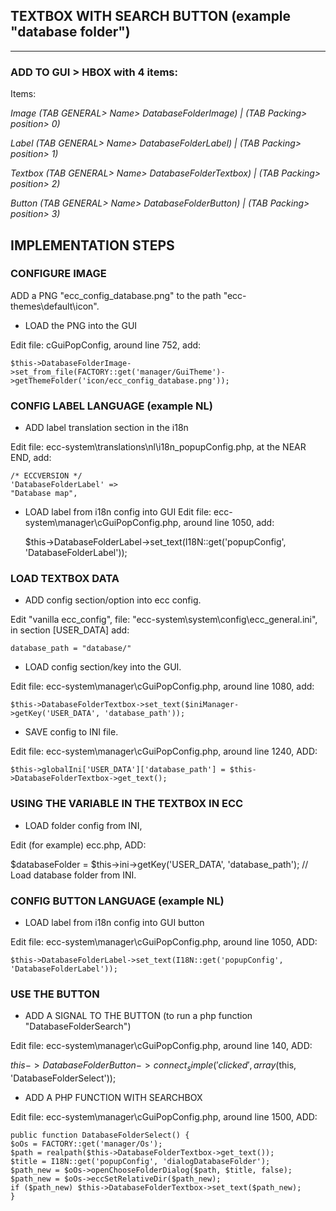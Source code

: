 ## TEXTBOX WITH SEARCH BUTTON (example "database folder")
***
### ADD TO GUI > HBOX with 4 items:

Items:

_Image   (TAB GENERAL> Name> DatabaseFolderImage) | (TAB Packing> position> 0)_

_Label   (TAB GENERAL> Name> DatabaseFolderLabel) | (TAB Packing> position> 1)_

_Textbox (TAB GENERAL> Name> DatabaseFolderTextbox) | (TAB Packing> position> 2)_

_Button  (TAB GENERAL> Name> DatabaseFolderButton) | (TAB Packing> position> 3)_

## IMPLEMENTATION STEPS

### CONFIGURE IMAGE
ADD a PNG "ecc_config_database.png" to the path "ecc-themes\default\icon".

* LOAD the PNG into the GUI

Edit file: cGuiPopConfig, around line 752, add:

    $this->DatabaseFolderImage->set_from_file(FACTORY::get('manager/GuiTheme')- >getThemeFolder('icon/ecc_config_database.png'));

### CONFIG LABEL LANGUAGE (example NL)
* ADD label translation section in the i18n

Edit file: ecc-system\translations\nl\i18n_popupConfig.php, at the NEAR END, add:

    /* ECCVERSION */
    'DatabaseFolderLabel' =>
    "Database map",

* LOAD label from i18n config into GUI
Edit file: ecc-system\manager\cGuiPopConfig.php, around line 1050, add:

    $this->DatabaseFolderLabel->set_text(I18N::get('popupConfig', 'DatabaseFolderLabel'));

### LOAD TEXTBOX DATA
* ADD config section/option into ecc config.

Edit "vanilla ecc_config", file: "ecc-system\system\config\ecc_general.ini", in section [USER_DATA] add:

    database_path = "database/"

* LOAD config section/key into the GUI.

Edit file: ecc-system\manager\cGuiPopConfig.php, around line 1080, add:

    $this->DatabaseFolderTextbox->set_text($iniManager->getKey('USER_DATA', 'database_path'));

* SAVE config to INI file.

Edit file: ecc-system\manager\cGuiPopConfig.php, around line 1240, ADD:

    $this->globalIni['USER_DATA']['database_path'] = $this->DatabaseFolderTextbox->get_text();

### USING THE VARIABLE IN THE TEXTBOX IN ECC
* LOAD folder config from INI,

Edit (for example) ecc.php, ADD:

  $databaseFolder = $this->ini->getKey('USER_DATA', 'database_path'); // Load database folder from INI.

### CONFIG BUTTON LANGUAGE (example NL)
* LOAD label from i18n config into GUI button

Edit file: ecc-system\manager\cGuiPopConfig.php, around line 1050, ADD:

    $this->DatabaseFolderLabel->set_text(I18N::get('popupConfig', 'DatabaseFolderLabel'));

### USE THE BUTTON
* ADD A SIGNAL TO THE BUTTON (to run a php function "DatabaseFolderSearch")

Edit file: ecc-system\manager\cGuiPopConfig.php, around line 140, ADD:

  $this->DatabaseFolderButton->connect_simple('clicked', array($this, 'DatabaseFolderSelect'));

* ADD A PHP FUNCTION WITH SEARCHBOX

Edit file: ecc-system\manager\cGuiPopConfig.php, around line 1500, ADD:

    public function DatabaseFolderSelect() {
    $oOs = FACTORY::get('manager/Os');
    $path = realpath($this->DatabaseFolderTextbox->get_text());
    $title = I18N::get('popupConfig', 'dialogDatabaseFolder');
    $path_new = $oOs->openChooseFolderDialog($path, $title, false);
    $path_new = $oOs->eccSetRelativeDir($path_new);
    if ($path_new) $this->DatabaseFolderTextbox->set_text($path_new);
    }